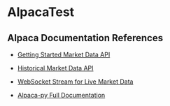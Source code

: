 # AlpacaTest

## Alpaca Documentation References

- [Getting Started Market Data API](https://docs.alpaca.markets/docs/getting-started-with-alpaca-market-data)

- [Historical Market Data API](https://docs.alpaca.markets/reference/stockauctions-1)

- [WebSocket Stream for Live Market Data](https://docs.alpaca.markets/docs/streaming-market-data)

- [Alpaca-py Full Documentation](https://alpaca.markets/sdks/python/getting_started.html)
